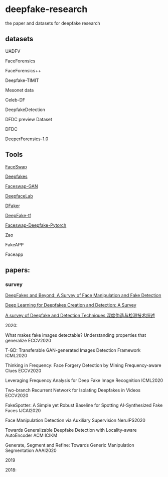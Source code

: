 # deepfake-research
the paper and datasets for deepfake research

## datasets

UADFV

FaceForensics

FaceForensics++

Deepfake-TIMIT

Mesonet data

Celeb-DF

DeepfakeDetection

DFDC preview Dataset

DFDC

DeeperForensics-1.0


## Tools
[FaceSwap](https://github.com/MarekKowalski/FaceSwap/)

[Deepfakes](https://github.com/deepfakes/faceswap)

[Faceswap-GAN](https://github.com/shaoanlu/faceswap-GAN)

[DeepfaceLab](https://github.com/iperov/DeepFaceLab)

[DFaker](https://github.com/dfaker/df)

[DeepFake-tf](https://github.com/StromWine/DeepFake-tf)

[Faceswap-Deepfake-Pytorch](https://github.com/Oldpan/Faceswap-Deepfake-Pytorch)

Zao

FakeAPP

Faceapp

## papers:
### survey
[DeepFakes and Beyond: A Survey of Face Manipulation and Fake Detection](https://arxiv.org/abs/2001.00179)

[Deep Learning for Deepfakes Creation and Detection: A Survey](https://arxiv.org/abs/1909.11573)

[A survey of Deepfake and Detection Techniques 深度伪造与检测技术综述](https://nesa.zju.edu.cn/download/%E6%B7%B1%E5%BA%A6%E4%BC%AA%E9%80%A0%E4%B8%8E%E6%A3%80%E6%B5%8B%E6%8A%80%E6%9C%AF%E7%BB%BC%E8%BF%B0.pdf)


2020:

What makes fake images detectable? Understanding properties that generalize	ECCV2020

T-GD: Transferable GAN-generated Images Detection Framework	ICML2020

Thinking in Frequency: Face Forgery Detection by Mining Frequency-aware Clues	ECCV2020

Leveraging Frequency Analysis for Deep Fake Image Recognition	ICML2020

Two-branch Recurrent Network for Isolating Deepfakes in Videos	ECCV2020

FakeSpotter: A Simple yet Robust Baseline for Spotting AI-Synthesized Fake Faces	IJCAI2020

Face Manipulation Detection via Auxiliary Supervision	NeruIPS2020

Towards Generalizable Deepfake Detection with Locality-aware AutoEncoder	ACM ICIKM

Generate, Segment and Refine: Towards Generic Manipulation Segmentation	AAAI2020





2019




2018:

